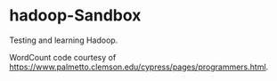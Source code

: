 # hadoop-Sandbox
Testing and learning Hadoop.

WordCount code courtesy of https://www.palmetto.clemson.edu/cypress/pages/programmers.html.

